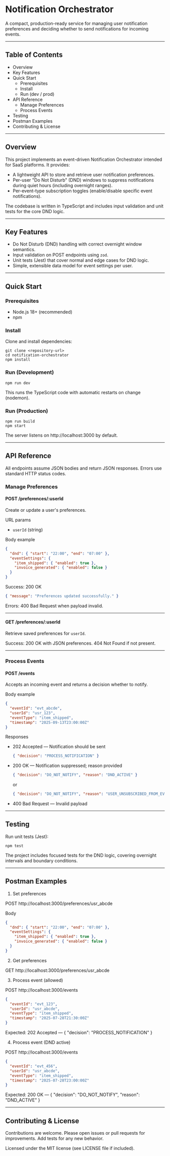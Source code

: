 # Notification Orchestrator

A compact, production-ready service for managing user notification preferences and deciding whether to send notifications for incoming events.

---

## Table of Contents

- Overview
- Key Features
- Quick Start
  - Prerequisites
  - Install
  - Run (dev / prod)
- API Reference
  - Manage Preferences
  - Process Events
- Testing
- Postman Examples
- Contributing & License

---

## Overview

This project implements an event-driven Notification Orchestrator intended for SaaS platforms. It provides:

- A lightweight API to store and retrieve user notification preferences.
- Per-user "Do Not Disturb" (DND) windows to suppress notifications during quiet hours (including overnight ranges).
- Per-event-type subscription toggles (enable/disable specific event notifications).

The codebase is written in TypeScript and includes input validation and unit tests for the core DND logic.

---

## Key Features

- Do Not Disturb (DND) handling with correct overnight window semantics.
- Input validation on POST endpoints using `zod`.
- Unit tests (Jest) that cover normal and edge cases for DND logic.
- Simple, extensible data model for event settings per user.

---

## Quick Start

### Prerequisites

- Node.js 18+ (recommended)
- npm

### Install

Clone and install dependencies:

```pwsh
git clone <repository-url>
cd notification-orchestrator
npm install
```

### Run (Development)

```pwsh
npm run dev
```

This runs the TypeScript code with automatic restarts on change (nodemon).

### Run (Production)

```pwsh
npm run build
npm start
```

The server listens on http://localhost:3000 by default.

---

## API Reference

All endpoints assume JSON bodies and return JSON responses. Errors use standard HTTP status codes.

### Manage Preferences

#### POST /preferences/:userId

Create or update a user's preferences.

URL params

- `userId` (string)

Body example

```json
{
  "dnd": { "start": "22:00", "end": "07:00" },
  "eventSettings": {
    "item_shipped": { "enabled": true },
    "invoice_generated": { "enabled": false }
  }
}
```

Success: 200 OK

```json
{ "message": "Preferences updated successfully." }
```

Errors: 400 Bad Request when payload invalid.

---

#### GET /preferences/:userId

Retrieve saved preferences for `userId`.

Success: 200 OK with JSON preferences. 404 Not Found if not present.

---

### Process Events

#### POST /events

Accepts an incoming event and returns a decision whether to notify.

Body example

```json
{
  "eventId": "evt_abcde",
  "userId": "usr_123",
  "eventType": "item_shipped",
  "timestamp": "2025-09-13T23:00:00Z"
}
```

Responses

- 202 Accepted — Notification should be sent

  ```json
  { "decision": "PROCESS_NOTIFICATION" }
  ```

- 200 OK — Notification suppressed; reason provided

  ```json
  { "decision": "DO_NOT_NOTIFY", "reason": "DND_ACTIVE" }
  ```

  or

  ```json
  { "decision": "DO_NOT_NOTIFY", "reason": "USER_UNSUBSCRIBED_FROM_EVENT" }
  ```

- 400 Bad Request — Invalid payload

---

## Testing

Run unit tests (Jest):

```pwsh
npm test
```

The project includes focused tests for the DND logic, covering overnight intervals and boundary conditions.

---

## Postman Examples

1. Set preferences

POST http://localhost:3000/preferences/usr_abcde

Body

```json
{
  "dnd": { "start": "22:00", "end": "07:00" },
  "eventSettings": {
    "item_shipped": { "enabled": true },
    "invoice_generated": { "enabled": false }
  }
}
```

2. Get preferences

GET http://localhost:3000/preferences/usr_abcde

3. Process event (allowed)

POST http://localhost:3000/events

```json
{
  "eventId": "evt_123",
  "userId": "usr_abcde",
  "eventType": "item_shipped",
  "timestamp": "2025-07-28T21:30:00Z"
}
```

Expected: 202 Accepted — { "decision": "PROCESS_NOTIFICATION" }

4. Process event (DND active)

POST http://localhost:3000/events

```json
{
  "eventId": "evt_456",
  "userId": "usr_abcde",
  "eventType": "item_shipped",
  "timestamp": "2025-07-28T23:00:00Z"
}
```

Expected: 200 OK — { "decision": "DO_NOT_NOTIFY", "reason": "DND_ACTIVE" }

---

## Contributing & License

Contributions are welcome. Please open issues or pull requests for improvements. Add tests for any new behavior.

Licensed under the MIT license (see LICENSE file if included).
